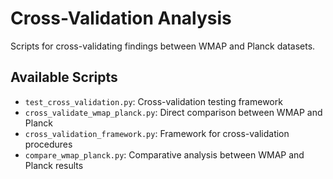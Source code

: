 # Cross-Validation Analysis

Scripts for cross-validating findings between WMAP and Planck datasets.

## Available Scripts

- `test_cross_validation.py`: Cross-validation testing framework
- `cross_validate_wmap_planck.py`: Direct comparison between WMAP and Planck
- `cross_validation_framework.py`: Framework for cross-validation procedures
- `compare_wmap_planck.py`: Comparative analysis between WMAP and Planck results
